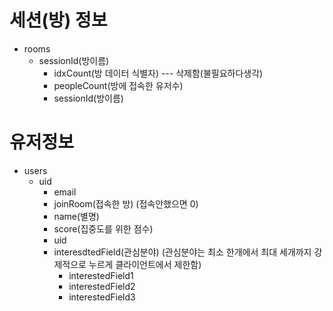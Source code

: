 # 세션(방) 정보

- rooms
  - sessionId(방이름)
    - idxCount(방 데이터 식별자) --- 삭제함(불필요하다생각)
    - peopleCount(방에 접속한 유저수)
    - sessionId(방이름)

# 유저정보

- users
  - uid
    - email
    - joinRoom(접속한 방) (접속안했으면 0)
    - name(별명)
    - score(집중도를 위한 점수)
    - uid
    - interesdtedField(관심분야) (관심분야는 최소 한개에서 최대 세개까지 강제적으로 누르게 클라이언트에서 제한함)
      - interestedField1
      - interestedField2
      - interestedField3
